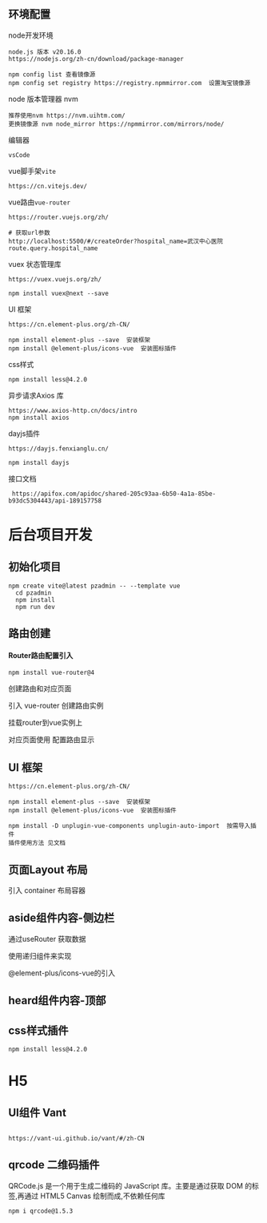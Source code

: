 ## 环境配置

node开发环境

```
node.js 版本 v20.16.0 
https://nodejs.org/zh-cn/download/package-manager

npm config list 查看镜像源
npm config set registry https://registry.npmmirror.com  设置淘宝镜像源
```
node 版本管理器 nvm

```
推荐使用nvm https://nvm.uihtm.com/
更换镜像源 nvm node_mirror https://npmmirror.com/mirrors/node/
```

编辑器

```
vsCode
```

vue脚手架`vite ` 

```
https://cn.vitejs.dev/
```

vue路由`vue-router`

```
https://router.vuejs.org/zh/

# 获取url参数 
http://localhost:5500/#/createOrder?hospital_name=武汉中心医院
route.query.hospital_name
```

vuex 状态管理库

```
https://vuex.vuejs.org/zh/

npm install vuex@next --save
```

UI 框架

```
https://cn.element-plus.org/zh-CN/

npm install element-plus --save  安装框架
npm install @element-plus/icons-vue  安装图标插件
```

css样式

```
npm install less@4.2.0 
```

异步请求Axios 库

```
https://www.axios-http.cn/docs/intro
npm install axios
```

dayjs插件

```
https://dayjs.fenxianglu.cn/

npm install dayjs
```



接口文档

```
 https://apifox.com/apidoc/shared-205c93aa-6b50-4a1a-85be-b93dc5304443/api-189157758
```

# 后台项目开发

## 初始化项目

```
npm create vite@latest pzadmin -- --template vue
  cd pzadmin
  npm install
  npm run dev
```

## 路由创建

#### Router路由配置引入

```
npm install vue-router@4
```

创建路由和对应页面

引入 vue-router 创建路由实例

挂载router到vue实例上

对应页面使用<RouterView /> 配置路由显示

## UI 框架

```
https://cn.element-plus.org/zh-CN/

npm install element-plus --save  安装框架
npm install @element-plus/icons-vue  安装图标插件

npm install -D unplugin-vue-components unplugin-auto-import  按需导入插件
插件使用方法 见文档
```

## 页面Layout 布局

引入 container 布局容器

## aside组件内容-侧边栏

通过useRouter 获取数据

使用递归组件来实现

@element-plus/icons-vue的引入

## heard组件内容-顶部



## css样式插件

```
npm install less@4.2.0 
```

#  H5

## UI组件 Vant

```
 
https://vant-ui.github.io/vant/#/zh-CN
```



## qrcode 二维码插件

QRCode.js 是一个用于生成二维码的 JavaScript 库。主要是通过获取 DOM 的标签,再通过 HTML5 Canvas 绘制而成,不依赖任何库

```
npm i qrcode@1.5.3
```



